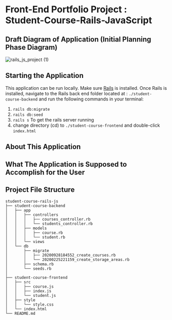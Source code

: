 # Front-End Portfolio Project : Student-Course-Rails-JavaScript

## Draft Diagram of Application (Initial Planning Phase Diagram)
![rails_js_project (1)](https://user-images.githubusercontent.com/20411568/96211711-0d949980-0f43-11eb-8b02-cd0a2b580c78.png)

## Starting the Application

This application can be run locally. Make sure <a href="https://rubyonrails.org">Rails</a> is installed. Once Rails is installed, navigate to the Rails back end folder located at : `./student-course-backend` and run the following commands in your terminal:
1. `rails db:migrate`
2. `rails db:seed`
3. `rails s` To get the rails server running
4. change directory (cd) to `./student-course-frontend` and double-click `index.html` 


## About This Application

## What The Application is Supposed to Accomplish for the User

## Project File Structure
```
student-course-rails-js
├── student-course-backend
│   ├── app
│   │   ├── controllers
│   │   │   ├── courses_controller.rb
│   │   │   └── students_controller.rb
│   │   ├── models
│   │   │   ├── course.rb
│   │   │   └── student.rb
│   │   └── views
│   └── db
│       ├── migrate
│       │   ├── 20200928184552_create_courses.rb
│       │   └── 20200225221159_create_storage_areas.rb
│       ├── schema.rb
│       └── seeds.rb
│
├── student-course-frontend
│   ├── src
│   │   ├── course.js
│   │   ├── index.js
│   │   └── student.js
│   ├── style
│   │   └── style.css
│   └── index.html
└── README.md
```
